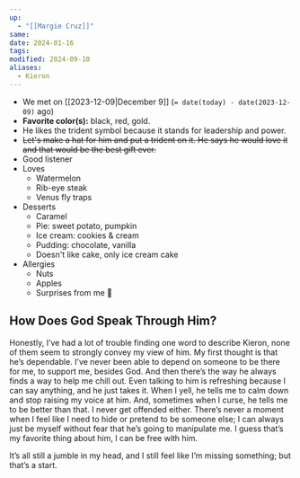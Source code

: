 ```yaml
---
up:
  - "[[Margie Cruz]]"
same: 
date: 2024-01-16
tags: 
modified: 2024-09-10
aliases:
  - Kieron
---
```

- We met on [[2023-12-09|December 9]] (`= date(today) - date(2023-12-09)` ago)
- **Favorite color(s):** black, red, gold.
- He likes the trident symbol because it stands for leadership and power.
- ~~Let's make a hat for him and put a trident on it. He says he would love it and that would be the best gift ever.~~
- Good listener
- Loves
	- Watermelon
	- Rib-eye steak
	- Venus fly traps
- Desserts
	- Caramel
	- Pie: sweet potato, pumpkin
	- Ice cream: cookies & cream
	- Pudding: chocolate, vanilla
	- Doesn't like cake, only ice cream cake
- Allergies
	- Nuts
	- Apples
	- Surprises from me 🤣

## How Does God Speak Through Him?

Honestly, I’ve had a lot of trouble finding one word to describe Kieron, none of them seem to strongly convey my view of him. My first thought is that he’s dependable. I’ve never been able to depend on someone to be there for me, to support me, besides God. And then there’s the way he always finds a way to help me chill out. Even talking to him is refreshing because I can say anything, and he just takes it. When I yell, he tells me to calm down and stop raising my voice at him. And, sometimes when I curse, he tells me to be better than that. I never get offended either. There’s never a moment when I feel like I need to hide or pretend to be someone else; I can always just be myself without fear that he’s going to manipulate me. I guess that’s my favorite thing about him, I can be free with him.

It’s all still a jumble in my head, and I still feel like I’m missing something; but that’s a start.